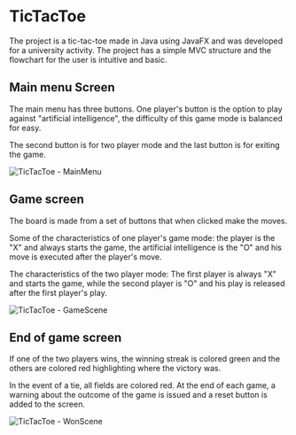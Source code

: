 # TicTacToe

The project is a tic-tac-toe made in Java using JavaFX and was developed for a university activity. The project has a simple MVC structure and the flowchart for the user is intuitive and basic.

## Main menu Screen

The main menu has three buttons. One player's button is the option to play against "artificial intelligence", the difficulty of this game mode is balanced for easy.

The second button is for two player mode and the last button is for exiting the game.

![TicTacToe - MainMenu](https://user-images.githubusercontent.com/40183730/94882291-f1223880-043d-11eb-9137-7d16a6d4f4c8.png)

## Game screen

The board is made from a set of buttons that when clicked make the moves.

Some of the characteristics of one player's game mode: the player is the "X" and always starts the game, the artificial intelligence is the "O" and his move is executed after the player's move.

The characteristics of the two player mode: The first player is always "X" and starts the game, while the second player is "O" and his play is released after the first player's play.

![TicTacToe - GameScene](https://user-images.githubusercontent.com/40183730/94883164-51b27500-0440-11eb-9517-d421e60ecafb.png)

## End of game screen

If one of the two players wins, the winning streak is colored green and the others are colored red highlighting where the victory was.

In the event of a tie, all fields are colored red. At the end of each game, a warning about the outcome of the game is issued and a reset button is added to the screen.

![TicTacToe - WonScene](https://user-images.githubusercontent.com/40183730/94883647-912d9100-0441-11eb-9895-e02d476ef308.png)

